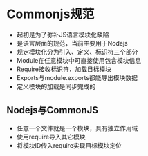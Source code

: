 # Commonjs规范

- 起初是为了弥补JS语言模块化缺陷
- 是语言层面的规范，当前主要用于Nodejs
- 规定模块化分为引入、定义、标识符三个部分
- Module在任意模块中可直接使用包含模块信息
- Require接收标识符，加载目标模块
- Exports与module.exports都能导出模块数据
- 定义模块的加载是同步完成的

## Nodejs与CommonJS

- 任意一个文件就是一个模块，具有独立作用域
- 使用require导入其它模块
- 将模块ID传入require实现目标模块定位
